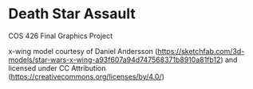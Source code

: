 # Death Star Assault
COS 426 Final Graphics Project

x-wing model courtesy of Daniel Andersson (https://sketchfab.com/3d-models/star-wars-x-wing-a93f607a94d747568371b8910a81fb12) and licensed under CC Attribution (https://creativecommons.org/licenses/by/4.0/)
